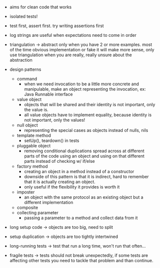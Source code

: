 - aims for clean code that works
- isolated tests!
- test first, assert first. try writing assertions first
- log strings are useful when expectations need to come in order
- triangulation -> abstract only when you have 2 or more examples. 
most of the time obvious implementation or fake it will make more sense, 
only use triangulation when you are really, really unsure about the abstraction
- design patterns
  - command
    - when we need invocation to be a little more concrete and manipulable, 
    make an object representing the invocation, ex: Java Runnable interface
  - value object
    - objects that will be shared and their identity is not important, only the value is.
    - all value objects have to implement equality, because identity is not important, only the values!
  - null object
    - representing the special cases as objects instead of nulls, nils
  - template method
    - setUp(), teardown() in tests
  - pluggable object
    - removing conditional duplications spread across at different parts of the code 
    using an object and using on that different parts instead of checking w/ if/else
  - factory method
    - creating an object in a method instead of a constructor
    - downside of this pattern is that it is indirect, hard to remember that it is actually creating an object.
    - only useful if the flexibility it provides is worth it
  - imposter
    - an object with the same protocol as an existing object but a different implementation
  - composite 
  - collecting parameter
    - passing a parameter to a method and collect data from it 

- long setup code -> objects are too big, need to split
- setup duplication -> objects are too tightly intertwined
- long-running tests -> test that run a long time, won't run that often...
- fragile tests -> tests should not break unexpectedly, if some tests are affecting other tests you need to tackle that problem and than continue.